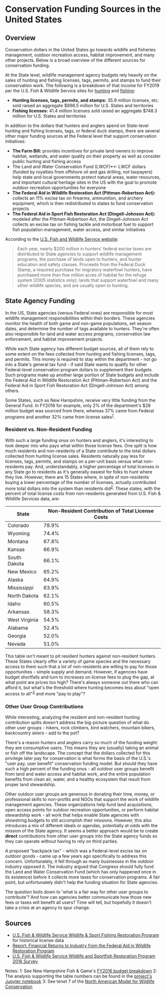 # Conservation Funding Sources in the United States

## Overview

Conservation dollars in the United States go towards wildlife and fisheries management, outdoor recreation access, habitat improvement, and many other projects. Below is a broad overview of the different sources for conservation funding.

At the State level, wildlife management agency budgets rely heavily on the sales of hunting and fishing licenses, tags, permits, and stamps to fund their conservation work. The following is a breakdown of that income for FY2019 per the U.S. Fish & Wildlife Service sites for [hunting](https://wsfrprograms.fws.gov/Subpages/LicenseInfo/Hunting.htm) and [fishing](https://wsfrprograms.fws.gov/Subpages/LicenseInfo/Fishing.htm):

- **Hunting licenses, tags, permits, and stamps:** 35.9 million licenses, etc. sold raised an aggregate \$896.5 million for U.S. States and territories
- **Fishing licenses:** 41.4 million licenses sold raised an aggregate \$748.3 million for U.S. States and territories

In addition to the dollars that hunters and anglers spend on State-level hunting and fishing licenses, tags, or federal duck stamps, there are several other major funding sources at the Federal level that support conservation initiatives:

- **The Farm Bill:** provides incentives for private land owners to improve habitat, wetlands, and water quality on their property as well as consider public hunting and fishing access
- The Land and Water Conservation Fund (LWCF)**: LWCF dollars (funded by royalties from offshore oil and gas drilling, not taxpayers) help state and local governments protect natural areas, water resources, and important cultural heritage sites in the US with the goal to promote outdoor recreation opportunities for everyone
- **The Federal Aid in Wildlife Restoration Act (Pittman-Robertson Act):** collects an 11% excise tax on firearms, ammunition, and archery equipment, which is then redistributed to states to fund conservation projects
- **The Federal Aid in Sport Fish Restoration Act (Dingell-Johnson Act):** modeled after the Pittman-Robertson Act, the Dingell-Johnson Act collects an excise tax on fishing tackle and motorboat fuel to support fish population management, water access, and similar initiatives

According to the [U.S. Fish and Wildlife Service website](https://www.fws.gov/hunting/whatdo.html):

>Each year, nearly $200 million in hunters' federal excise taxes are distributed to State agencies to support wildlife management programs, the purchase of lands open to hunters, and hunter education and safety classes. Proceeds from the Federal Duck Stamp, a required purchase for migratory waterfowl hunters, have purchased more than five million acres of habitat for the refuge system (2005 statistics only); lands that support waterfowl and many other wildlife species, and are usually open to hunting.


## State Agency Funding

In the US, State agencies (versus Federal ones) are responsible for most wildlife management responsibilities within their borders. These agencies monitor the health of both game and non-game populations, set season dates, and determine the number of tags available to hunters. They're often also responsible for land and water access programs, conservation law enforcement, and habitat improvement projects.

While each State agency has different budget sources, all of them rely to some extent on the fees collected from hunting and fishing licenses, tags, and permits. This money is required to stay within the department - not go into a State's general tax fund - if said State wants to qualify for other Federal-level conservation program dollars to supplement their budgets. Such programs make up another large portion of State budgets and include the Federal Aid in Wildlife Restoration Act (Pittman-Robertson Act) and the Federal Aid in Sport Fish Restoration Act (Dingell-Johnson Act) among others.

Some States, such as New Hampshire, receive very little funding from the General Fund. In FY2016 for example, only 2\% of the department's \$28 million budget was sourced from there, whereas 37\% came from Federal programs and another 32\% came from license sales<sup>[1](#footnote1)</sup>.

### Resident vs. Non-Resident Funding

With such a large funding onus on hunters and anglers, it's interesting to look deeper into who pays what within those license fees. One split is how much residents and non-residents of a State contribute to the total dollars collected from hunting license sales. Residents naturally pay less for licenses, tags, permits, and stamps on a per-unit basis versus what non-residents pay. And, understandably, a higher percentage of total licenses in any State go to residents as it's generally easiest for folks to hunt where they live. However, there are 15 States where, in spite of non-residents buying a lower percentage of the number of licenses, actually contributed more total dollars into the system than residents did<sup>[2](#footnote2)</sup>. These states, with the percent of total license costs from non-residents generated from U.S. Fish & Wildlife Services data, are:


| State | Non-Resident Contribution of Total License Costs |
| ----- | ----- |
| Colorado | 78.9\% |
| Wyoming | 74.4\% |
| Montana | 67.8\% |
| Kansas | 66.9\% |
| South Dakota | 66.1\% |
| New Mexico | 65.2\% |
| Alaska | 64.9\% |
| Mississippi | 63.9\% |
| North Dakota | 62.1\% |
| Idaho | 60.5\% |
| Arkansas | 58.3\%|
| West Virginia | 54.5\% |
| Alabama | 52.4\% |
| Georgia | 52.0\% |
| Nevada | 51.0\% |

This table isn't meant to pit resident hunters against non-resident hunters. These States clearly offer a variety of game species and the necessary access to them such that a lot of non-residents are willing to pay for those opportunities - simple supply and demand. However, if agencies have budget shortfalls and turn to increases on license fees to plug the gap, at what point are prices too high? There's always someone out there who can afford it, but what's the threshold where hunting becomes less about "open access to all"<sup>[3](#footnote3)</sup> and more "pay to play"?

### Other User Group Contributions

While interesting, analyzing the resident and non-resident hunting contribution splits doesn't address the big-picture question of what do other user groups - hikers, rock climbers, bird watchers, mountain bikers, backcountry skiers - add to the pot?

There's a reason hunters and anglers carry so much of the funding weight: they are consumptive users. This means they are (usually) taking an animal or fish off the landscape. The concept that the dollars collected for this privilege later pay for conservation is what forms the basis of the U.S.'s "user pay, user benefit" conservation funding model. But should they have such a high percent of the funding onus - all outdoor user groups benefit from land and water access and habitat work, and the entire population benefits from clean air, water, and a healthy ecosystem that result from proper land stewardship.

Other outdoor user groups are generous in donating their time, money, or professional skills to non-profits and NGOs that support the work of wildlife management agencies. These organizations help fund land acquisitions, open access points for outdoor recreation opportunities, or perform habitat stewardship work - all work that helps enable State agencies with shoestring budgets to still accomplish their missions. However, this also introduces a mix of different ideals or agendas, potentially at odds with the mission of the State agency. It seems a better approach would be to create **direct** contributions from other user groups into the State agency funds so they can operate without having to rely on third parties.

A proposed "backpack tax" - which was a Federal-level excise tax on outdoor goods - came up a few years ago specifically to address this concern. Unfortunately, it fell through as many businesses in the outdoor industry opposed it. The industry argued that Congress should fully fund the Land and Water Conservation Fund (which has only happened once in its existence) before it collects more taxes for conservation programs. A fair point, but unfortunately didn't help the funding situation for State agencies.

The question boils down to 'what is a fair way for other user groups to contribute'? And how can agencies better communicate how those new fees or taxes will benefit all users? Time will tell, but hopefully it doesn't take a crisis at an agency to spur change.

## Sources

- [U.S. Fish & Wildlife Service Wildlife & Sport Fishing Restoration Program](https://wsfrprograms.fws.gov/Subpages/LicenseInfo/LicenseIndex.htm) for historical license data
- [Report: Financial Returns to Industry from the Federal Aid in Wildlife Restoration Program](https://wsfrprograms.fws.gov/Subpages/GrantPrograms/MultiState/MS_WRTaxReport2011.pdf)
- [U.S. Fish & Wildlife Service Wildlife and Sportfish Restoration Program 2016 Survey](https://wsfrprograms.fws.gov/Subpages/NationalSurvey/National_Survey.htm)

Notes:
<a name="footnote1">1</a>: See New Hampshire Fish & Game's [FY2016 budget breakdown](https://www.wildlife.state.nh.us/funding/charts.html)
<a name="footnote2">2</a>: The analysis supporting the table numbers can be found in the [project's Jupyter notebook](./StateAgencyFunding.ipynb)
<a name="footnote3">3</a>: See tenet 7 of the [North American Model for Wildlife Conservation](https://www.fws.gov/hunting/north-american-model-of-wildlife-conservation.html)
